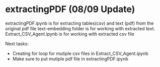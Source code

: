 # extractingPDF (08/09 Update)
 extractingPDF.ipynb is for extracting tables(csv) and text (pdf) from the original pdf file
 text-embedding folder is for working with extracted text.
 Extract_CSV_Agent.ipynb is for working with extracted csv file

 Next tasks:
 - Creating for loop for mutiple csv files in Extract_CSV_Agent.ipynb
 - Make sure to put mutiple pdf file in extractingPDF.ipynb
 
 
